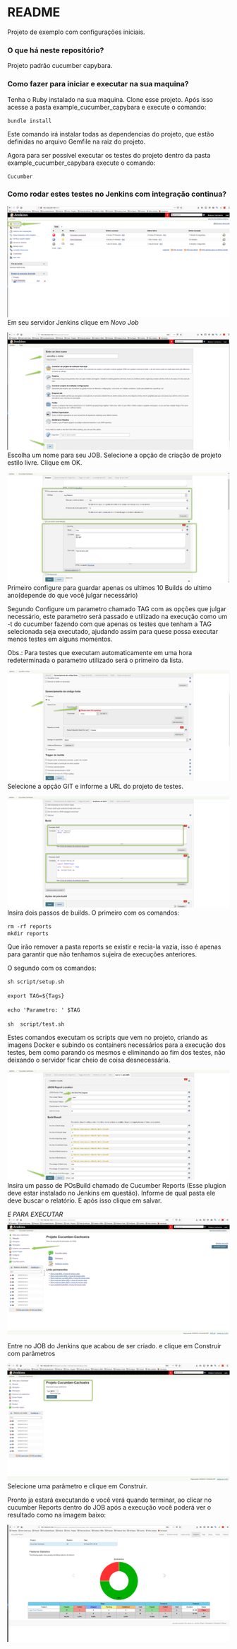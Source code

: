 # README #

Projeto de exemplo com configurações iniciais.

### O que há neste repositório? ###

Projeto padrão cucumber capybara.

### Como fazer para iniciar e executar na sua maquina? ###
Tenha o Ruby instalado na sua maquina.
Clone esse projeto.
Após isso acesse a pasta example_cucumber_capybara e execute o comando:
```
bundle install
```
Este comando irá instalar todas as dependencias do projeto, que estão definidas no arquivo Gemfile na raiz do projeto.

Agora para ser possível executar os testes do projeto dentro da pasta example_cucumber_capybara execute o comando:
```
Cucumber
```

### Como rodar estes testes no Jenkins com integração continua? ###
![](/images/new_job.png)
Em seu servidor Jenkins clique em *Novo Job* 

![](images/etapa_dois.png)
Escolha um nome para seu JOB.
Selecione a opção de criação de projeto estilo livre.
Clique em OK.

![](images/etapa_um_dois.png)
Primeiro configure para guardar apenas os ultimos 10 Builds do ultimo ano(depende do que você julgar necessário)

Segundo Configure um parametro chamado TAG com as opções que julgar necessário, este parametro será passado e utilizado na execução como um -t do cucumber fazendo com que apenas os testes que tenham a TAG selecionada seja executado, ajudando assim para quese possa executar menos testes em alguns momentos.

Obs.: Para testes que executam automaticamente em uma hora redeterminada o parametro utilizado será o primeiro da lista.

![](images/etapa_tres.png)
Selecione a opção GIT e informe a URL do projeto de testes.

![](images/etapa_quatro.png)
Insira dois passos de builds.
O primeiro com os comandos:
```
rm -rf reports
mkdir reports
```
Que irão remover a pasta reports se existir e recia-la vazia, isso é apenas para garantir que não tenhamos sujeira de execuções anteriores.

O segundo com os comandos:
```
sh script/setup.sh

export TAG=${Tags}

echo 'Parametro: ' $TAG

sh  script/test.sh
```
Estes comandos executam os scripts que vem no projeto, criando as imagens Docker e subindo os containers necessários para a execução dos testes, bem como parando os mesmos e eliminando ao fim dos testes, não deixando o servidor ficar cheio de coisa desnecessária.

![](images/Etapa_final.png)
Insira um passo de POsBuild chamado de Cucumber Reports (Esse plugion deve estar instalado no Jenkins em questão).
Informe de qual pasta ele deve buscar o relatório.
E após isso clique em salvar.

*E PARA EXECUTAR*
![](images/executar_um.png)

Entre no JOB do Jenkins que acabou de ser criado.
e clique em Construir com parâmetros

![](images/executar_dois.png)
Selecione uma parâmetro e clique em Construir.

Pronto ja estará executando e você verá quando terminar, ao clicar no cucumber Reports dentro do JOB após a execução você poderá ver o resultado como na imagem baixo:

![](images/relatorio.png)
